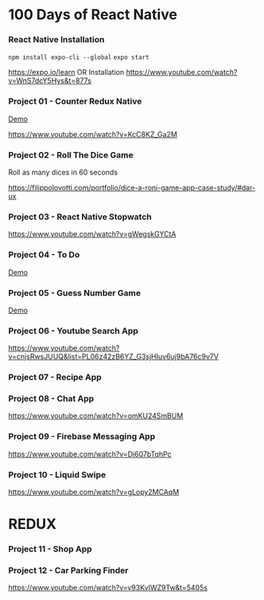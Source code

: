 100 Days of React Native
========================

### React Native Installation 
 
```npm install expo-cli --global```
```expo start```

https://expo.io/learn
OR
Installation
https://www.youtube.com/watch?v=WnS7dcY5Hys&t=877s


### Project 01 - Counter Redux Native

[Demo](http://tiny.cc/u3j1dz)

https://www.youtube.com/watch?v=KcC8KZ_Ga2M


### Project 02 - Roll The Dice Game

Roll as many dices in 60 seconds

https://filippolovotti.com/portfolio/dice-a-roni-game-app-case-study/#dar-ux


### Project 03 - React Native Stopwatch

https://www.youtube.com/watch?v=gWegskGYCtA


### Project 04 - To Do

[Demo](http://tiny.cc/ep9oez)


### Project 05 - Guess Number Game

[Demo](http://tiny.cc/cbbpez)


### Project 06 - Youtube Search App

https://www.youtube.com/watch?v=cnjsRwsJUUQ&list=PL06z42zB6YZ_G3sjHIuv6uj9bA76c9v7V


### Project 07 - Recipe App



### Project 08 - Chat App

https://www.youtube.com/watch?v=omKU24SmBUM


### Project 09 - Firebase Messaging App

https://www.youtube.com/watch?v=Di607bTqhPc


### Project 10 - Liquid Swipe

https://www.youtube.com/watch?v=gLopy2MCAqM



REDUX
=====

### Project 11 - Shop App


### Project 12 - Car Parking Finder

https://www.youtube.com/watch?v=v93KvIWZ9Tw&t=5405s

